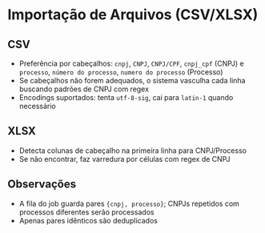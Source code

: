 # Importação de Arquivos (CSV/XLSX)

## CSV
- Preferência por cabeçalhos: `cnpj`, `CNPJ`, `CNPJ/CPF`, `cnpj_cpf` (CNPJ) e `processo`, `número do processo`, `numero do processo` (Processo)
- Se cabeçalhos não forem adequados, o sistema vasculha cada linha buscando padrões de CNPJ com regex
- Encodings suportados: tenta `utf-8-sig`, cai para `latin-1` quando necessário

## XLSX
- Detecta colunas de cabeçalho na primeira linha para CNPJ/Processo
- Se não encontrar, faz varredura por células com regex de CNPJ

## Observações
- A fila do job guarda pares `{cnpj, processo}`; CNPJs repetidos com processos diferentes serão processados
- Apenas pares idênticos são deduplicados